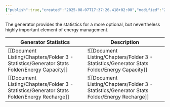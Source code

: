 ```yaml
---
{"publish":true,"created":"2025-08-07T17:37:26.418+02:00","modified":"2025-08-07T18:41:46.791+02:00","cssclasses":""}
---
```


The generator provides the statistics for a more optional, but nevertheless highly important element of energy management.

| Generator Statistics | Description   |
| -------------------- | ------------- |
| [[Document Listing/Chapters/Folder 3 - Statistics/Generator Stats Folder/Energy Capacity]]           | ![[Document Listing/Chapters/Folder 3 - Statistics/Generator Stats Folder/Energy Capacity]]   |
| [[Document Listing/Chapters/Folder 3 - Statistics/Generator Stats Folder/Energy Recharge]]         | ![[Document Listing/Chapters/Folder 3 - Statistics/Generator Stats Folder/Energy Recharge]] |
